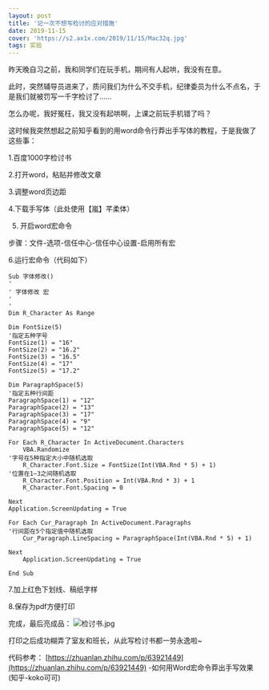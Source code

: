 ```yaml
---
layout: post
title: '记一次不想写检讨的应对措施'
date: 2019-11-15
cover: 'https://s2.ax1x.com/2019/11/15/Mac32q.jpg'
tags: 实验
---
```


昨天晚自习之前，我和同学们在玩手机，期间有人起哄，我没有在意。

此时，突然辅导员进来了，质问我们为什么不交手机，纪律委员为什么不点名，于是我们就被罚写一千字检讨了……

怎么办呢，我好冤枉，我又没有起哄啊，上课之前玩手机错了吗？

这时候我突然想起之前知乎看到的用word命令行莽出手写体的教程，于是我做了这些事：

1.百度1000字检讨书

2.打开word，粘贴并修改文章

3.调整word页边距

4.下载手写体（此处使用【嵐】芊柔体）

5. 开启word宏命令

步骤：文件-选项-信任中心-信任中心设置-启用所有宏

6.运行宏命令（代码如下）
```
Sub 字体修改()
'
' 字体修改 宏
'
'
Dim R_Character As Range

Dim FontSize(5)
'指定五种字号
FontSize(1) = "16"
FontSize(2) = "16.2"
FontSize(3) = "16.5"
FontSize(4) = "17"
FontSize(5) = "17.2"

Dim ParagraphSpace(5)
'指定五种行间距
ParagraphSpace(1) = "12"
ParagraphSpace(2) = "13"
ParagraphSpace(3) = "17"
ParagraphSpace(4) = "9"
ParagraphSpace(5) = "12"

For Each R_Character In ActiveDocument.Characters
    VBA.Randomize
'字号在5种指定大小中随机选取
    R_Character.Font.Size = FontSize(Int(VBA.Rnd * 5) + 1)
'位置在1—3之间随机选取
    R_Character.Font.Position = Int(VBA.Rnd * 3) + 1
    R_Character.Font.Spacing = 0

Next
Application.ScreenUpdating = True

For Each Cur_Paragraph In ActiveDocument.Paragraphs
'行间距在5个指定值中随机选取
    Cur_Paragraph.LineSpacing = ParagraphSpace(Int(VBA.Rnd * 5) + 1)
    
Next
    Application.ScreenUpdating = True
    
End Sub
```
7.加上红色下划线、稿纸字样

8.保存为pdf方便打印

完成，最后亮成品：
![检讨书.jpg](https://s2.ax1x.com/2019/11/15/Mac32q.jpg)

打印之后成功糊弄了室友和班长，从此写检讨书都一劳永逸啦~

代码参考：
[https://zhuanlan.zhihu.com/p/63921449](https://zhuanlan.zhihu.com/p/63921449) -如何用Word宏命令莽出手写效果(知乎-koko可可)
